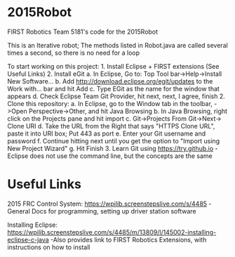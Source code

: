 2015Robot
=========

FIRST Robotics Team 5181's code for the 2015Robot

This is an Iterative robot; The methods listed in Robot.java are called several times a second, so there is no need for a loop


To start working on this project:
	1. Install Eclipse + FIRST extensions (See Useful Links)
	2. Install eGit
		a. In Eclipse, Go to: Top Tool bar->Help->Install New Software...
		b. Add http://download.eclipse.org/egit/updates to the Work with... bar and hit Add
		c. Type EGit as the name for the window that appears
		d. Check Eclipse Team Git Provider, hit next, next, I agree, finish
	2. Clone this repository:
		a. In Eclipse, go to the Window tab in the toolbar, ->Open Perspective->Other, and hit Java Browsing
		b. In Java Browsing, right click on the Projects pane and hit import
		c. Git->Projects From Git->Next-> Clone URI
		d. Take the URL from the Right that says "HTTPS Clone URL", paste it into URI box; Put 443 as port
		e. Enter your Git username and password
		f. Continue hitting next until you get the option to "Import using New Project Wizard"
		g. Hit Finish
	3. Learn Git using https://try.github.io
		-Eclipse does not use the command line, but the concepts are the same

Useful Links
============
2015 FRC Control System:
https://wpilib.screenstepslive.com/s/4485
	-General Docs for programming, setting up driver station software
	
Installing Eclipse:
https://wpilib.screenstepslive.com/s/4485/m/13809/l/145002-installing-eclipse-c-java
	-Also provides link to FIRST Robotics Extensions, with instructions on how to install